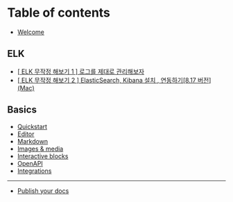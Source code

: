 # Table of contents

* [Welcome](README.md)

## ELK

* [\[ ELK 무작정 해보기 1 \] 로그를 제대로 관리해보자](elk/elk-1.md)
* [\[ ELK 무작정 해보기 2 \] ElasticSearch, Kibana 설치 , 연동하기\[8.17 버전\] (Mac)](elk/elk-2-elasticsearch-kibana-8.17-mac.md)

## Basics

* [Quickstart](basics/quickstart.md)
* [Editor](basics/editor.md)
* [Markdown](basics/markdown.md)
* [Images & media](basics/images-and-media.md)
* [Interactive blocks](basics/interactive-blocks.md)
* [OpenAPI](basics/openapi.md)
* [Integrations](basics/integrations.md)

***

* [Publish your docs](publish-your-docs.md)
